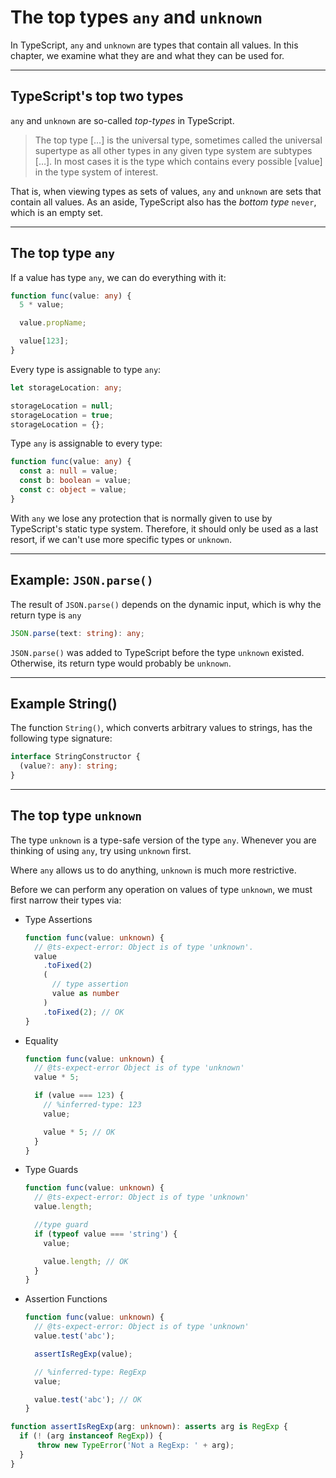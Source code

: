 # The top types `any` and `unknown`

In TypeScript, `any` and `unknown` are types that contain all values. In this chapter, we examine what they are and what they can be used for.

---

## TypeScript's top two types

`any` and `unknown` are so-called _top-types_ in TypeScript.

> The top type […] is the universal type, sometimes called the universal supertype as all other types in any given type system are subtypes […]. In most cases it is the type which contains every possible [value] in the type system of interest.

That is, when viewing types as sets of values, `any` and `unknown` are sets that contain all values. As an aside, TypeScript also has the _bottom type_ `never`, which is an empty set.

---

## The top type `any`

If a value has type `any`, we can do everything with it:

```ts
function func(value: any) {
  5 * value;

  value.propName;

  value[123];
}
```

Every type is assignable to type `any`:

```ts
let storageLocation: any;

storageLocation = null;
storageLocation = true;
storageLocation = {};
```

Type `any` is assignable to every type:

```ts
function func(value: any) {
  const a: null = value;
  const b: boolean = value;
  const c: object = value;
}
```

With `any` we lose any protection that is normally given to use by TypeScript's static type system. Therefore, it should only be used as a last resort, if we can't use more specific types or `unknown`.

---

## Example: `JSON.parse()`

The result of `JSON.parse()` depends on the dynamic input, which is why the return type is `any`

```ts
JSON.parse(text: string): any;
```

`JSON.parse()` was added to TypeScript before the type `unknown` existed. Otherwise, its return type would probably be `unknown`.

---

## Example String()

The function `String()`, which converts arbitrary values to strings, has the following type signature:

```ts
interface StringConstructor {
  (value?: any): string;
}
```

---

## The top type `unknown`

The type `unknown` is a type-safe version of the type `any`. Whenever you are thinking of using `any`, try using `unknown` first.

Where `any` allows us to do anything, `unknown` is much more restrictive.

Before we can perform any operation on values of type `unknown`, we must first narrow their types via:

- Type Assertions

  ```ts
  function func(value: unknown) {
    // @ts-expect-error: Object is of type 'unknown'.
    value
      .toFixed(2)
      (
        // type assertion
        value as number
      )
      .toFixed(2); // OK
  }
  ```

- Equality

  ```ts
  function func(value: unknown) {
    // @ts-expect-error Object is of type 'unknown'
    value * 5;

    if (value === 123) {
      // %inferred-type: 123
      value;

      value * 5; // OK
    }
  }
  ```

- Type Guards

  ```ts
  function func(value: unknown) {
    // @ts-expect-error: Object is of type 'unknown'
    value.length;

    //type guard
    if (typeof value === 'string') {
      value;

      value.length; // OK
    }
  }
  ```

- Assertion Functions

  ```ts
  function func(value: unknown) {
    // @ts-expect-error: Object is of type 'unknown'
    value.test('abc');

    assertIsRegExp(value);

    // %inferred-type: RegExp
    value;

    value.test('abc'); // OK
  }
  ```

<!-- AN ASSERTION FUNCTION -->

```ts
function assertIsRegExp(arg: unknown): asserts arg is RegExp {
  if (! (arg instanceof RegExp)) {
      throw new TypeError('Not a RegExp: ' + arg);
  }
}
```

